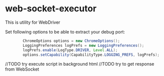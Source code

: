 # web-socket-executor
This is utility for WebDriver

Set following options to be able to extract your debug port:
```java
        ChromeOptions options = new ChromeOptions();
        LoggingPreferences logPrefs = new LoggingPreferences();
        logPrefs.enable(LogType.DRIVER, Level.ALL);
        options.setCapability(CapabilityType.LOGGING_PREFS, logPrefs);
```
//TODO try execute script in background html
//TODO try to get response from WebSocket